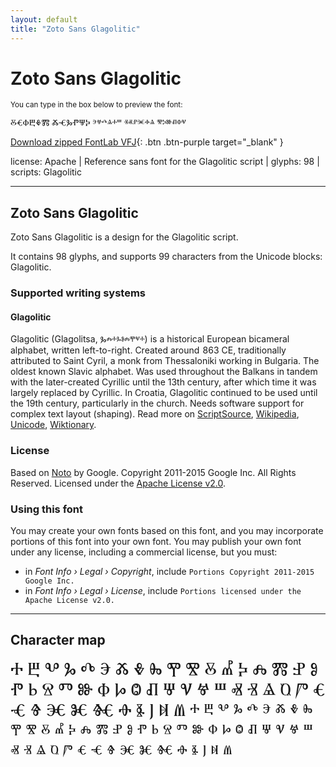 ```yaml
---
layout: default
title: "Zoto Sans Glagolitic"
---
```


# Zoto Sans Glagolitic

<small>You can type in the box below to preview the font:</small>

<div contenteditable="true" class="texteditor" style="font-family: 'Zoto Sans Glagolitic';">
<p spellcheck="false">ⰋⰤⰗⰁⰇⰏ ⰆⰥⰃⰒⰛⰍ ⰵⱍⰴⱑⰰⱎ ⱐⱏⱀⱗⱚⱑ ⰺⰽⱆⱊⱇⱌ</p>
</div>

[Download zipped FontLab VFJ](https://cdn.jsdelivr.net/gh/fontlabcom/getgo-fonts/getgo-fonts/apache/zotosans/zotosans-glagolitic.vfj){: .btn .btn-purple target="_blank" }

license: Apache \| Reference sans font for the Glagolitic script \| glyphs: 98 \| scripts: Glagolitic

---


## Zoto Sans Glagolitic

Zoto Sans Glagolitic is a design for the Glagolitic script.

It contains 98 glyphs, and supports 99 characters from the Unicode blocks: Glagolitic.


### Supported writing systems


#### Glagolitic

Glagolitic (Glagolitsa, Ⰳⰾⰰⰳⱁⰾⰹⱌⰰ) is a historical European bicameral alphabet, written left-to-right. Created around  863 CE, traditionally attributed to Saint Cyril, a monk from Thessaloniki working in Bulgaria. The oldest known Slavic alphabet. Was used throughout the Balkans in tandem with the later-created Cyrillic until the 13th century, after which time it was largely replaced by Cyrillic. In Croatia, Glagolitic continued to be used until the 19th century, particularly in the church. Needs software support for complex text layout (shaping). Read more on [ScriptSource](https://scriptsource.org/scr/Glag), [Wikipedia](https://en.wikipedia.org/wiki/ISO_15924:Glag), [Unicode](https://www.unicode.org/versions/Unicode13.0.0/ch07.pdf#G15862), [Wiktionary](https://en.wiktionary.org/wiki/Category:Glagolitic_script).


### License

Based on [Noto](https://github.com/notofonts) by Google. Copyright 2011-2015 Google Inc. All Rights Reserved. Licensed under the [Apache License v2.0](https://www.apache.org/licenses/LICENSE-2.0.txt).

### Using this font

You may create your own fonts based on this font, and you may incorporate portions of this font into your own font. You may publish your own font under any license, including a commercial license, but you must:

- in _Font Info › Legal › Copyright_, include `Portions Copyright 2011-2015 Google Inc.`
- in _Font Info › Legal › License_, include `Portions licensed under the Apache License v2.0.`


---

## Character map

<div style="font-family: 'Zoto Sans Glagolitic'; font-size: 2em;">
Ⰰ Ⰱ Ⰲ Ⰳ Ⰴ Ⰵ Ⰶ Ⰷ Ⰸ Ⰹ Ⰺ Ⰻ Ⰼ Ⰽ Ⰾ Ⰿ Ⱀ Ⱁ Ⱂ Ⱃ Ⱄ Ⱅ Ⱆ Ⱇ Ⱈ Ⱉ Ⱊ Ⱋ Ⱌ Ⱍ Ⱎ Ⱏ Ⱐ Ⱑ Ⱒ Ⱓ Ⱔ Ⱕ Ⱖ Ⱗ Ⱘ Ⱙ Ⱚ Ⱛ Ⱜ Ⱝ Ⱞ ⰰ ⰱ ⰲ ⰳ ⰴ ⰵ ⰶ ⰷ ⰸ ⰹ ⰺ ⰻ ⰼ ⰽ ⰾ ⰿ ⱀ ⱁ ⱂ ⱃ ⱄ ⱅ ⱆ ⱇ ⱈ ⱉ ⱊ ⱋ ⱌ ⱍ ⱎ ⱏ ⱐ ⱑ ⱒ ⱓ ⱔ ⱕ ⱖ ⱗ ⱘ ⱙ ⱚ ⱛ ⱜ ⱝ ⱞ
</div>


